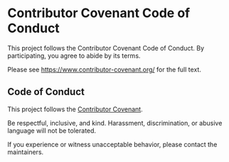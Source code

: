 # Contributor Covenant Code of Conduct

This project follows the Contributor Covenant Code of Conduct. By participating, you agree to abide by its terms.

Please see https://www.contributor-covenant.org/ for the full text.
## Code of Conduct

This project follows the [Contributor Covenant](https://www.contributor-covenant.org/).

Be respectful, inclusive, and kind. Harassment, discrimination, or abusive language will not be tolerated.

If you experience or witness unacceptable behavior, please contact the maintainers.
